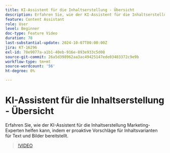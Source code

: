 ```yaml
---
title: KI-Assistent für die Inhaltserstellung - Übersicht
description: Erfahren Sie, wie der KI-Assistent für die Inhaltserstellung Marketing-Experten helfen kann, indem er proaktive Vorschläge für Inhaltsvarianten für Text und Bilder bereitstellt.
feature: Content Assistant
role: User
level: Beginner
doc-type: Feature Video
duration: 78
last-substantial-update: 2024-10-07T00:00:00Z
jira: KT-16296
exl-id: 78e9077a-a1b1-40eb-916e-893e933c5d08
source-git-commit: 26a5d398962aa3ac49425147ede03483372c9e9b
workflow-type: tm+mt
source-wordcount: '56'
ht-degree: 0%

---
```


# KI-Assistent für die Inhaltserstellung - Übersicht

Erfahren Sie, wie der KI-Assistent für die Inhaltserstellung Marketing-Experten helfen kann, indem er proaktive Vorschläge für Inhaltsvarianten für Text und Bilder bereitstellt.

>[!VIDEO](https://video.tv.adobe.com/v/3432686/?learn=on)
